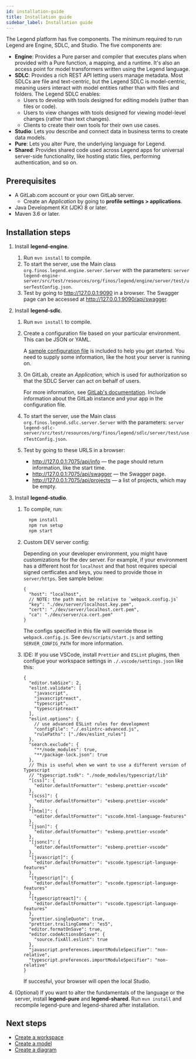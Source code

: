```yaml
---
id: installation-guide
title: Installation guide
sidebar_label: Installation guide
---
```


The Legend platform has five components. The minimum required to run Legend are Engine, SDLC, and Studio. The five components are:

- **Engine**: Provides a Pure parser and compiler that executes plans when provided with a Pure function, a mapping, and a runtime. It's also an access point for model transformers written using the Legend language.
- **SDLC**: Provides a rich REST API letting users manage metadata. Most SDLCs are file and text-centric, but the Legend SDLC is model-centric, meaning users interact with model entities rather than with files and folders. The Legend SDLC enables:
    - Users to develop with tools designed for editing models (rather than files or code).
    - Users to view changes with tools designed for viewing model-level changes (rather than text changes).
    - Clients to create their own tools for their own use cases.
- **Studio**: Lets you describe and connect data in business terms to create data models.
- **Pure**: Lets you alter Pure, the underlying language for Legend.
- **Shared**: Provides shared code used across Legend apps for universal server-side functionality, like hosting static files, performing authentication, and so on.

## Prerequisites

- A GitLab.com account or your own GitLab server.
  - Create an *Application* by going to **profile settings > applications**.
- Java Development Kit (JDK) 8 or later.
- Maven 3.6 or later.

## Installation steps

1. Install **legend-engine**.

    1. Run `mvn install` to compile.
    2. To start the server, use the Main class `org.finos.legend.engine.server.Server` with the parameters: `server legend-engine-server/src/test/resources/org/finos/legend/engine/server/test/userTestConfig.json`.
    3. Test by going to http://127.0.0.1:9090 in a browser. The Swagger page can be accessed at http://127.0.0.1:9090/api/swagger.

2. Install **legend-sdlc**.

    1. Run `mvn install` to compile.
    2. Create a configuration file based on your particular environment. This can be JSON or YAML.

        A [sample configuration file](https://github.com/finos/legend-sdlc/blob/master/legend-sdlc-server/src/test/resources/config-sample.yaml) is included to help you get started. You need to supply some information, like the host your server is running on.

    3. On GitLab, create an *Application*, which is used for authorization so that the SDLC Server can act on behalf of users.

        For more information, see [GitLab's documentation](https://docs.gitlab.com/ee/api/oauth2.html). Include information about the GitLab instance and your app in the configuration file.

    4. To start the server, use the Main class `org.finos.legend.sdlc.server.Server` with the parameters: `server legend-sdlc-server/src/test/resources/org/finos/legend/sdlc/server/test/userTestConfig.json`.
    5. Test by going to these URLS in a browser:
        - http://127.0.0.1:7075/api/info — the page should return information, like the start time.
        - http://127.0.0.1:7075/api/swagger — the Swagger page.
        - http://127.0.0.1:7075/api/projects — a list of projects, which may be empty.

3. Install **legend-studio**.

    1. To compile, run:

        ```bash
          npm install
          npm run setup
          npm start
        ```

    2. Custom DEV server config:

        Depending on your developer environment, you might have customizations for the dev server. For example, if your environment has a different host for `localhost` and that host requires special signed certficates and keys, you need to provide those in `server/https`. See sample below:

        ```jsonc
        {
          "host": "localhost",
          // NOTE: the path must be relative to `webpack.config.js`
          "key": "./dev/server/localhost.key.pem",
          "cert": "./dev/server/localhost.cert.pem",
          "ca": "./dev/server/ca.cert.pem"
        }
        ```

        The configs specified in this file will override those in `webpack.config.js`. See `dev/scripts/start.js` and setting `SERVER_CONFIG_PATH` for more information.

    3. IDE: If you use VSCode, install `Prettier` and `ESLint` plugins, then configue your workspace settings in `./.vscode/settings.json` like this:

        ```jsonc
        {
          "editor.tabSize": 2,
          "eslint.validate": [
            "javascript",
            "javascriptreact",
            "typescript",
            "typescriptreact"
          ],
          "eslint.options": {
            // use advanced ESLint rules for development
            "configFile": "./.eslintrc-advanced.js",
            "rulePaths": ["./dev/eslint_rules"]
          },
          "search.exclude": {
            "**/node_modules": true,
            "**/package-lock.json": true
          },
          // This is useful when we want to use a different version of Typescript
          // "typescript.tsdk": "./node_modules/typescript/lib"
          "[css]": {
            "editor.defaultFormatter": "esbenp.prettier-vscode"
          },
          "[scss]": {
            "editor.defaultFormatter": "esbenp.prettier-vscode"
          },
          "[html]": {
            "editor.defaultFormatter": "vscode.html-language-features"
          },
          "[json]": {
            "editor.defaultFormatter": "esbenp.prettier-vscode"
          },
          "[jsonc]": {
            "editor.defaultFormatter": "esbenp.prettier-vscode"
          },
          "[javascript]": {
            "editor.defaultFormatter": "vscode.typescript-language-features"
          },
          "[typescript]": {
            "editor.defaultFormatter": "vscode.typescript-language-features"
          },
          "[typescriptreact]": {
            "editor.defaultFormatter": "vscode.typescript-language-features"
          },
          "prettier.singleQuote": true,
          "prettier.trailingComma": "es5",
          "editor.formatOnSave": true,
          "editor.codeActionsOnSave": {
            "source.fixAll.eslint": true
          },
          "javascript.preferences.importModuleSpecifier": "non-relative",
          "typescript.preferences.importModuleSpecifier": "non-relative"
        }
        ```

        If succesful, your browser will open the local Studio.

4. (Optional) If you want to alter the fundamentals of the language or the server, install **legend-pure** and **legend-shared**. Run `mvn install` and recompile legend-pure and legend-shared after installation.

## Next steps

- [Create a workspace](create-workspace.md)
- [Create a model](create-model.md)
- [Create a diagram](create-diagram.md)
